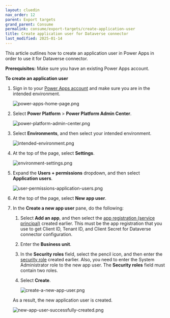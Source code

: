 ```yaml
---
layout: cluedin
nav_order: 12
parent: Export targets
grand_parent: Consume
permalink: consume/export-targets/create-application-user
title: Create application user for Dataverse connector
last_modified: 2025-01-14
---
```


This article outlines how to create an application user in Power Apps in order to use it for Dataverse connector.

**Prerequisites:** Make sure you have an existing Power Apps account.

**To create an application user**

1. Sign in to your [Power Apps account](https://make.powerapps.com/) and make sure you are in the intended environment.

    ![power-apps-home-page.png](../../assets/images/consume/export-targets/power-apps-home-page.png)

1. Select **Power Platform** > **Power Platform Admin Center**.

    ![power-platform-admin-center.png](../../assets/images/consume/export-targets/power-platform-admin-center.png)

1. Select **Environments**, and then select your intended environment.

   ![intended-environment.png](../../assets/images/consume/export-targets/intended-environment.png)

1. At the top of the page, select **Settings**.

    ![environment-settings.png](../../assets/images/consume/export-targets/environment-settings.png)

1. Expand the **Users + permissions** dropdown, and then select **Application users**.

    ![user-permissions-application-users.png](../../assets/images/consume/export-targets/user-permissions-application-users.png)

1. At the top of the page, select **New app user**.

1. In the **Create a new app user** pane, do the following:

    1. Select **Add an app**, and then select the [app registration (service principal)](/consume/export-targets/create-service-principal) created earlier. This must be the app registration that you use to get Client ID, Tenant ID, and Client Secret for Dataverse connector configuration.

    1. Enter the **Business unit**.

    1. In the **Security roles** field, select the pencil icon, and then enter the [security role](/consume/export-targets/create-security-role) created earlier. Also, you need to enter the System Administrator role to the new app user. The **Security roles** field must contain two roles.

    1. Select **Create**.

        ![create-a-new-app-user.png](../../assets/images/consume/export-targets/create-a-new-app-user.png)

    As a result, the new application user is created.

    ![new-app-user-successfully-created.png](../../assets/images/consume/export-targets/new-app-user-successfully-created.png)
